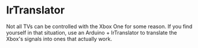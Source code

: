 IrTranslator
============

Not all TVs can be controlled with the Xbox One for some reason. If you find yourself in that situation, use an Arduino + IrTranslator to translate the Xbox's signals into ones that actually work. 

